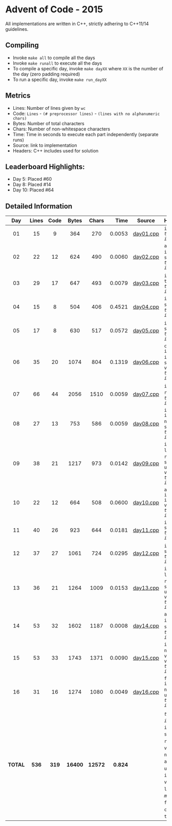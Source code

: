 # Advent of Code - 2015

All implementations are written in C++, strictly adhering to C++11/14 guidelines.

## Compiling

* Invoke `make all` to compile all the days
* Invoke `make runall` to execute all the days
* To compile a specific day, invoke `make dayXX` where `XX` is the number of the day (zero padding required)
* To run a specific day, invoke `make run_dayXX`

## Metrics

* Lines: Number of lines given by `wc`
* Code: `Lines` - `(# preprocessor lines)` - `(lines with no alphanumeric chars)`
* Bytes: Number of total characters
* Chars: Number of non-whitespace characters
* Time: Time in seconds to execute each part independently (separate runs)
* Source: link to implementation
* Headers: C++ includes used for solution

## Leaderboard Highlights:

* Day 5: Placed #60
* Day 8: Placed #14
* Day 10: Placed #64

## Detailed Information

 Day | Lines | Code | Bytes | Chars | Time | Source | Headers
:---:|:-----:|:----:|:-----:|:-----:| ----:|:------:|:-------
01|15|9|364|270|0.0053|[day01.cpp](https://github.com/willkill07/adventofcode/blob/master/src/day01/day01.cpp)|`iostream` *`timer.hpp`* *`io.hpp`*
02|22|12|624|490|0.0060|[day02.cpp](https://github.com/willkill07/adventofcode/blob/master/src/day02/day02.cpp)|`algorithm` `iostream` `regex` `string` *`timer.hpp`* *`io.hpp`*
03|29|17|647|493|0.0079|[day03.cpp](https://github.com/willkill07/adventofcode/blob/master/src/day03/day03.cpp)|`iostream` `map` `tuple` *`timer.hpp`* *`io.hpp`*
04|15|8|504|406|0.4521|[day04.cpp](https://github.com/willkill07/adventofcode/blob/master/src/day04/day04.cpp)|`iostream` `string` *`md5.hpp`* *`timer.hpp`* *`io.hpp`*
05|17|8|630|517|0.0572|[day05.cpp](https://github.com/willkill07/adventofcode/blob/master/src/day05/day05.cpp)|`iostream` `regex` `string` *`timer.hpp`* *`io.hpp`*
06|35|20|1074|804|0.1319|[day06.cpp](https://github.com/willkill07/adventofcode/blob/master/src/day06/day06.cpp)|`cstdlib` `iostream` `iterator` `regex` `string` `valarray` *`timer.hpp`* *`io.hpp`*
07|66|44|2056|1510|0.0059|[day07.cpp](https://github.com/willkill07/adventofcode/blob/master/src/day07/day07.cpp)|`iostream` `map` `regex` `string` *`timer.hpp`* *`io.hpp`*
08|27|13|753|586|0.0059|[day08.cpp](https://github.com/willkill07/adventofcode/blob/master/src/day08/day08.cpp)|`iostream` `iterator` `numeric` `regex` `string` *`timer.hpp`* *`io.hpp`*
09|38|21|1217|973|0.0142|[day09.cpp](https://github.com/willkill07/adventofcode/blob/master/src/day09/day09.cpp)|`iostream` `limits` `numeric` `regex` `set` `string` `unordered_map` `vector` *`timer.hpp`* *`io.hpp`*
10|22|12|664|508|0.0600|[day10.cpp](https://github.com/willkill07/adventofcode/blob/master/src/day10/day10.cpp)|`algorithm` `iostream` `iterator` `vector` *`timer.hpp`* *`io.hpp`*
11|40|26|923|644|0.0181|[day11.cpp](https://github.com/willkill07/adventofcode/blob/master/src/day11/day11.cpp)|`iostream` `string` *`timer.hpp`* *`io.hpp`*
12|37|27|1061|724|0.0295|[day12.cpp](https://github.com/willkill07/adventofcode/blob/master/src/day12/day12.cpp)|`iostream` `stack` `string` *`timer.hpp`* *`io.hpp`*
13|36|21|1264|1009|0.0153|[day13.cpp](https://github.com/willkill07/adventofcode/blob/master/src/day13/day13.cpp)|`iostream` `limits` `numeric` `regex` `set` `string` `unordered_map` `vector` *`timer.hpp`* *`io.hpp`*
14|53|32|1602|1187|0.0008|[day14.cpp](https://github.com/willkill07/adventofcode/blob/master/src/day14/day14.cpp)|`algorithm` `iostream` `regex` `string` `vector` *`timer.hpp`* *`io.hpp`*
15|53|33|1743|1371|0.0090|[day15.cpp](https://github.com/willkill07/adventofcode/blob/master/src/day15/day15.cpp)|`iostream` `numeric` `regex` `valarray` `vector` *`timer.hpp`* *`io.hpp`*
16|31|16|1274|1080|0.0049|[day16.cpp](https://github.com/willkill07/adventofcode/blob/master/src/day16/day16.cpp)|`functional` `iostream` `numeric` `regex` `unordered_map` *`timer.hpp`* *`io.hpp`*
**TOTAL**|**536**|**319**|**16400**|**12572**|**0.824**| | *`timer.hpp`*&nbsp;<sup>**`16`**</sup> *`io.hpp`*&nbsp;<sup>**`16`**</sup> `iostream`&nbsp;<sup>**`16`**</sup> `string`&nbsp;<sup>**`11`**</sup> `regex`&nbsp;<sup>**`10`**</sup> `vector`&nbsp;<sup>**`5`**</sup> `numeric`&nbsp;<sup>**`5`**</sup> `algorithm`&nbsp;<sup>**`3`**</sup> `unordered_map`&nbsp;<sup>**`3`**</sup> `iterator`&nbsp;<sup>**`3`**</sup> `map`&nbsp;<sup>**`2`**</sup> `valarray`&nbsp;<sup>**`2`**</sup> `limits`&nbsp;<sup>**`2`**</sup> `set`&nbsp;<sup>**`2`**</sup> *`md5.hpp`*&nbsp;<sup>**`1`**</sup> `functional`&nbsp;<sup>**`1`**</sup> `cstdlib`&nbsp;<sup>**`1`**</sup> `tuple`&nbsp;<sup>**`1`**</sup> `stack`&nbsp;<sup>**`1`**</sup>
